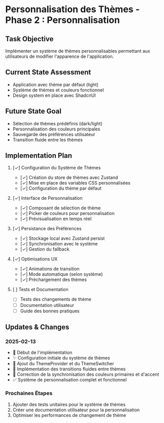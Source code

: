 # Personnalisation des Thèmes - Phase 2 : Personnalisation

## Task Objective

Implémenter un système de thèmes personnalisables permettant aux utilisateurs de modifier
l'apparence de l'application.

## Current State Assessment

- Application avec thème par défaut (light)
- Système de thèmes et couleurs fonctionnel
- Design system en place avec ShadcnUI

## Future State Goal

- Sélection de thèmes prédéfinis (dark/light)
- Personnalisation des couleurs principales
- Sauvegarde des préférences utilisateur
- Transition fluide entre les thèmes

## Implementation Plan

1. [✓] Configuration du Système de Thèmes

   - [✓] Création du store de thèmes avec Zustand
   - [✓] Mise en place des variables CSS personnalisées
   - [✓] Configuration du thème par défaut

2. [✓] Interface de Personnalisation

   - [✓] Composant de sélection de thème
   - [✓] Picker de couleurs pour personnalisation
   - [✓] Prévisualisation en temps réel

3. [✓] Persistance des Préférences

   - [✓] Stockage local avec Zustand persist
   - [✓] Synchronisation avec le système
   - [✓] Gestion du fallback

4. [✓] Optimisations UX

   - [✓] Animations de transition
   - [✓] Mode automatique (selon système)
   - [✓] Préchargement des thèmes

5. [ ] Tests et Documentation
   - [ ] Tests des changements de thème
   - [ ] Documentation utilisateur
   - [ ] Guide des bonnes pratiques

## Updates & Changes

### 2025-02-13

- 🚀 Début de l'implémentation
- ✨ Configuration initiale du système de thèmes
- 🎨 Ajout du ThemeProvider et du ThemeSwitcher
- 💫 Implémentation des transitions fluides entre thèmes
- 🔧 Correction de la synchronisation des couleurs primaires et d'accent
- ✅ Système de personnalisation complet et fonctionnel

### Prochaines Étapes

1. Ajouter des tests unitaires pour le système de thèmes
2. Créer une documentation utilisateur pour la personnalisation
3. Optimiser les performances de changement de thème
